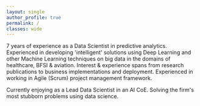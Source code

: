 ```yaml
---
layout: single
author_profile: true
permalink: /
classes: wide
---
```


7 years of experience as a Data Scientist in predictive analytics. Experienced in developing 'intelligent' solutions using Deep Learning and other Machine Learning techniques on big data in the domains of healthcare, BFSI & aviation. Interest & experience spans from research publications to business implementations and deployment. Experienced in working in Agile (Scrum) project management framework.

Currently enjoying as a Lead Data Scientist in an AI CoE. Solving the firm's most stubborn problems using data science. 

<!-- ### Disclaimer -->

<!-- This website is still under construction.

- Please report bugs by raising issues in [this][source-repo] repository.
- github-pages doesn't allow you to publish source from any branch other than master. Further, I constructed the first versions of this website as a newbie coder, so the commit history is abominable. -->

[source-repo]: https://github.com/behloolsabir/behloolsabir.github.io